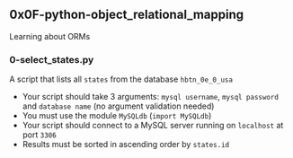 ## 0x0F-python-object_relational_mapping
Learning about ORMs

### 0-select_states.py
A script that lists all `states` from the database `hbtn_0e_0_usa`
* Your script should take 3 arguments: `mysql username`, `mysql password` and `database name` (no argument validation needed)
* You must use the module `MySQLdb` (`import MySQLdb`)
* Your script should connect to a MySQL server running on `localhost` at port `3306`
* Results must be sorted in ascending order by `states.id`
